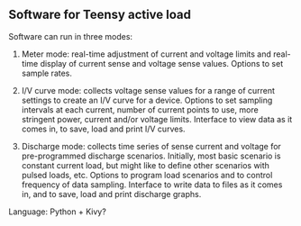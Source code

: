 ## Software for Teensy active load

Software can run in three modes:

1. Meter mode: real-time adjustment of current and voltage limits and
   real-time display of current sense and voltage sense values.
   Options to set sample rates.

2. I/V curve mode: collects voltage sense values for a range of
   current settings to create an I/V curve for a device.  Options to
   set sampling intervals at each current, number of current points to
   use, more stringent power, current and/or voltage limits.
   Interface to view data as it comes in, to save, load and print I/V
   curves.

3. Discharge mode: collects time series of sense current and voltage
   for pre-programmed discharge scenarios.  Initially, most basic
   scenario is constant current load, but might like to define other
   scenarios with pulsed loads, etc.  Options to program load
   scenarios and to control frequency of data sampling.  Interface to
   write data to files as it comes in, and to save, load and print
   discharge graphs.

Language: Python + Kivy?
